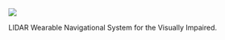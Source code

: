 <img src="https://raw.githubusercontent.com/hershyz/oracle-swift/main/assets/oracle%20bw.png">
<p>LIDAR Wearable Navigational System for the Visually Impaired.</p>
